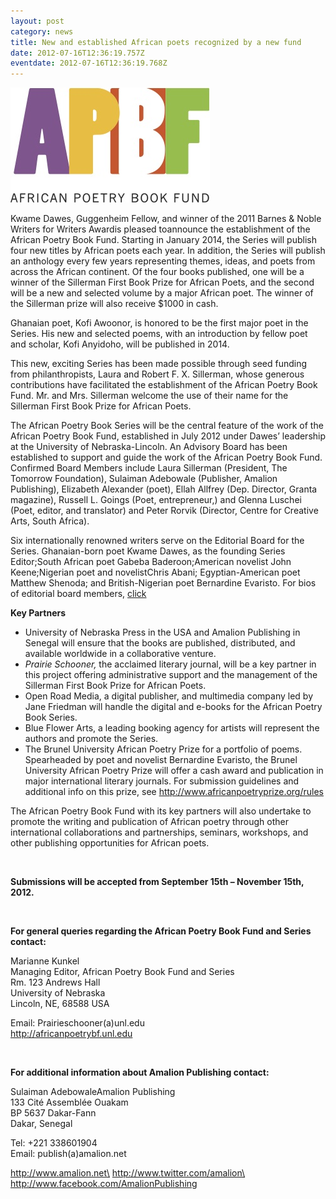 ```yaml
---
layout: post
category: news
title: New and established African poets recognized by a new fund
date: 2012-07-16T12:36:19.757Z
eventdate: 2012-07-16T12:36:19.768Z
---
```

![New and established African poets recognized by a new fund](../uploads/APBF-logo-horiz-4c-fund.jpg "New and established African poets recognized by a new fund")

Kwame Dawes, Guggenheim Fellow, and winner of the 2011 Barnes & Noble Writers for Writers Awardis pleased toannounce the establishment of the African Poetry Book Fund. Starting in January 2014, the Series will publish four new titles by African poets each year. In addition, the Series will publish an anthology every few years representing themes, ideas, and poets from across the African continent. Of the four books published, one will be a winner of the Sillerman First Book Prize for African Poets, and the second will be a new and selected volume by a major African poet. The winner of the Sillerman prize will also receive $1000 in cash.

Ghanaian poet, Kofi Awoonor, is honored to be the first major poet in the Series. His new and selected poems, with an introduction by fellow poet and scholar, Kofi Anyidoho, will be published in 2014.

This new, exciting Series has been made possible through seed funding from philanthropists, Laura and Robert F. X. Sillerman, whose generous contributions have facilitated the establishment of the African Poetry Book Fund. Mr. and Mrs. Sillerman welcome the use of their name for the Sillerman First Book Prize for African Poets.

The African Poetry Book Series will be the central feature of the work of the African Poetry Book Fund, established in July 2012 under Dawes’ leadership at the University of Nebraska-Lincoln. An Advisory Board has been established to support and guide the work of the African Poetry Book Fund. Confirmed Board Members include Laura Sillerman (President, The Tomorrow Foundation), Sulaiman Adebowale (Publisher, Amalion Publishing), Elizabeth Alexander (poet), Ellah Allfrey (Dep. Director, Granta magazine), Russell L. Goings (Poet, entrepreneur,) and Glenna Luschei (Poet, editor, and translator) and Peter Rorvik (Director, Centre for Creative Arts, South Africa).

Six internationally renowned writers serve on the Editorial Board for the Series. Ghanaian-born poet Kwame Dawes, as the founding Series Editor;South African poet Gabeba Baderoon;American novelist John Keene;Nigerian poet and novelistChris Abani; Egyptian-American poet Matthew Shenoda; and British-Nigerian poet Bernardine Evaristo. For bios of editorial board members, [click](http://www.amalion.net/resources/APBS_Editorial-Board-bios.pdf "African Poetry Book Series Editorial Board")

**Key Partners**

* University of Nebraska Press in the USA and Amalion Publishing in Senegal will ensure that the books are published, distributed, and available worldwide in a collaborative venture.
* *Prairie Schooner,* the acclaimed literary journal, will be a key partner in this project offering administrative support and the management of the Sillerman First Book Prize for African Poets.
* Open Road Media, a digital publisher, and multimedia company led by Jane Friedman will handle the digital and e-books for the African Poetry Book Series.
* Blue Flower Arts, a leading booking agency for artists will represent the authors and promote the Series.
* The Brunel University African Poetry Prize for a portfolio of poems. Spearheaded by poet and novelist Bernardine Evaristo, the Brunel University African Poetry Prize will offer a cash award and publication in major international literary journals. For submission guidelines and additional info on this prize, see <http://www.africanpoetryprize.org/rules>

The African Poetry Book Fund with its key partners will also undertake to promote the writing and publication of African poetry through other international collaborations and partnerships, seminars, workshops, and other publishing opportunities for African poets.

 

**Submissions will be accepted from September 15th – November 15th, 2012.**

 

**For general queries regarding the African Poetry Book Fund and Series contact:**

Marianne Kunkel\
Managing Editor, African Poetry Book Fund and Series\
Rm. 123 Andrews Hall\
University of Nebraska\
Lincoln, NE, 68588 USA

Email: Prairieschooner(a)unl.edu\
http://africanpoetrybf.unl.edu

 

**For additional information about Amalion Publishing contact:**

Sulaiman AdebowaleAmalion Publishing\
133 Cité Assemblée Ouakam\
BP 5637 Dakar-Fann\
Dakar, Senegal

Tel: +221 338601904\
Email: publish(a)amalion.net

http://www.amalion.net\
http://www.twitter.com/amalion\
http://www.facebook.com/AmalionPublishing